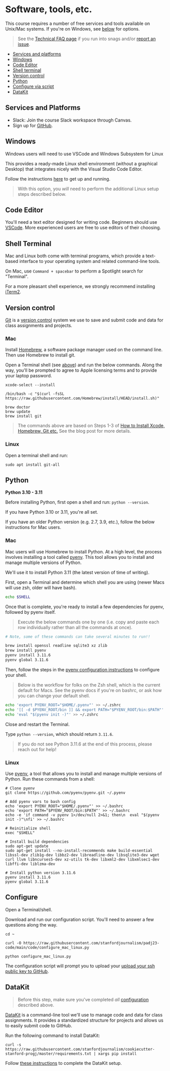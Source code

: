 # Software, tools, etc.

This course requires a number of free services and tools available on Unix/Mac systems. If you're on Windows, see [below](#windows) for options.

> See the [Technical FAQ page](tech_faq.md) if you run into snags and/or [report an issue](/issues).

- [Services and platforms](#services-and-platforms)
- [Windows](#windows)
- [Code Editor](#code-editor)
- [Shell terminal](#shell-terminal)
- [Version control](#version-control)
- [Python](#python)
- [Configure via script](#configure)
- [DataKit](#datakit)

## Services and Platforms

* Slack: Join the course Slack workspace through Canvas.
* Sign up for [GitHub](https://github.com/).

## Windows

Windows users will need to use VSCode and Windows Subsystem for Linux

This provides a ready-made Linux shell environment (without a graphical Desktop) that integrates nicely with the Visual Studio Code Editor.

Follow the instructions [here](https://marketplace.visualstudio.com/items?itemName=ms-vscode-remote.remote-wsl) to get up and running.

> With this option, you *will* need to perform the additional Linux setup steps described below.

## Code Editor

You'll need a text editor designed for writing code. Beginners should use [VSCode][]. More experienced users are free to use editors of their choosing.

## Shell Terminal

Mac and Linux both come with terminal programs, which provide a text-based interface to your operating system and related command-line tools. 

On Mac, use `Command + spacebar` to perform a Spotlight search for "Terminal".

For a more pleasant shell experience, we strongly recommend installing [iTerm2](https://iterm2.com/).

## Version control

[Git][] is a [version control][] system we use to save and submit code and data for class assignments and projects.

[version control]: https://en.wikipedia.org/wiki/Version_control

### Mac

Install [Homebrew][], a software package manager used on the command line. Then use Homebrew to install git.

Open a Terminal shell (see [above](#shell-terminal)) and run the below commands. Along the way, you'll be prompted to agree to Apple licensing terms and to provide your laptop password.

```
xcode-select --install

/bin/bash -c "$(curl -fsSL https://raw.githubusercontent.com/Homebrew/install/HEAD/install.sh)"

brew doctor
brew update
brew install git
```

> The commands above are based on Steps 1-3 of [How to Install Xcode, Homebrew, Git etc.](https://www.moncefbelyamani.com/how-to-install-xcode-homebrew-git-rvm-ruby-on-mac/#laptop-script) See the blog post for more details.

### Linux

Open a terminal shell and run: 

```
sudo apt install git-all
```

## Python

**Python 3.10 - 3.11**

Before installing Python, first open a shell and run: `python --version`.

If you have Python 3.10 or 3.11, you're all set.

If you have an older Python version (e.g. 2.7, 3.9, etc.), follow the below instructions for Mac users.

### Mac

Mac users will use Homebrew to install Python. At a high level, the
process involves installing a tool called [pyenv][]. This tool allows
you to install and manage multiple versions of Python.

We'll use it to install Python 3.11 (the latest version of time of writing).

First, open a Terminal and determine which shell you are using (newer Macs will use zsh, older will have bash).

```bash
echo $SHELL
```

Once that is complete, you're ready to install a few dependencies for
pyenv, followed by pyenv itself.

> Execute the below commands one by one (i.e. copy and paste each row
> individually rather than all the commands at once).

```bash
# Note, some of these commands can take several minutes to run!!

brew install openssl readline sqlite3 xz zlib
brew install pyenv
pyenv install 3.11.6
pyenv global 3.11.6
```

Then, follow the steps in the [pyenv configuration instructions](https://github.com/pyenv/pyenv#set-up-your-shell-environment-for-pyenv) to configure your shell.

> Below is the workflow for folks on the Zsh shell, which is the
> current default for Macs. See the pyenv docs if you're on bashrc, or
> ask how you can change your default shell.

```bash
echo 'export PYENV_ROOT="$HOME/.pyenv"' >> ~/.zshrc
echo '[[ -d $PYENV_ROOT/bin ]] && export PATH="$PYENV_ROOT/bin:$PATH"' >> ~/.zshrc
echo 'eval "$(pyenv init -)"' >> ~/.zshrc
```

Close and restart the Terminal.

Type `python --version`, which should return `3.11.6`.

> If you do not see Python 3.11.6 at the end of this process, please reach
> out for help!

[Homebrew]: https://brew.sh/
[git]: https://git-scm.com/
[VSCode]: https://code.visualstudio.com/
[pyenv]: https://github.com/pyenv/pyenv

### Linux

Use [pyenv][], a tool that allows you to install and manage multiple versions of Python. Run these commands from a shell:

```
# Clone pyenv
git clone https://github.com/pyenv/pyenv.git ~/.pyenv

# Add pyenv vars to bash config
echo 'export PYENV_ROOT="$HOME/.pyenv"' >> ~/.bashrc
echo 'export PATH="$PYENV_ROOT/bin:$PATH"' >> ~/.bashrc
echo -e 'if command -v pyenv 1>/dev/null 2>&1; then\n  eval "$(pyenv init -)"\nfi' >> ~/.bashrc

# Reinitialize shell
exec "$SHELL"

# Install build dependencies
sudo apt-get update
sudo apt-get install --no-install-recommends make build-essential libssl-dev zlib1g-dev libbz2-dev libreadline-dev libsqlite3-dev wget curl llvm libncurses5-dev xz-utils tk-dev libxml2-dev libxmlsec1-dev libffi-dev liblzma-dev

# Install python version 3.11.6
pyenv install 3.11.6
pyenv global 3.11.6
```

## Configure

Open a Terminal/shell.

Download and run our configuration script. You'll need to answer a few questions along the way.

```
cd ~

curl -O https://raw.githubusercontent.com/stanfordjournalism/padj23-code/main/code/configure_mac_linux.py

python configure_mac_linux.py
```

The configuration script will prompt you to upload your [upload your ssh public key to GitHub](https://help.github.com/en/github/authenticating-to-github/adding-a-new-ssh-key-to-your-github-account).

## DataKit

> Before this step, make sure you've completed *all* [configuration](#configure) described above.

[DataKit][] is a command-line tool we'll use to manage code and data for class assignments. It provides a standardized structure for projects and allows us to easily submit code to GitHub.

Run the following command to install DataKit:

```
curl -s https://raw.githubusercontent.com/stanfordjournalism/cookiecutter-stanford-progj/master/requirements.txt | xargs pip install
```

Follow [these instructions](datakit.md#first-project) to complete the DataKit setup.

[DataKit]: https://datakit.ap.org/
